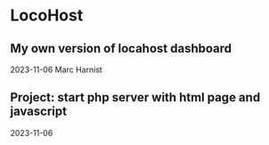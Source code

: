 # LocoHost
## My own version of locahost dashboard
2023-11-06
Marc Harnist

## Project: start php server with html page and javascript
2023-11-06
